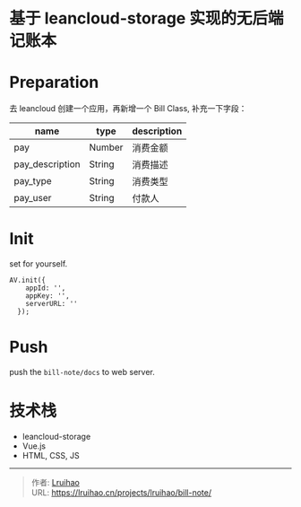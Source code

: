 # 基于 leancloud-storage 实现的无后端记账本

# Preparation

去 leancloud 创建一个应用，再新增一个 Bill Class, 补充一下字段：

| name | type   | description |
| ---  | ---    | ---     |
| pay  | Number | 消费金额 |
| pay_description | String | 消费描述 |
| pay_type | String | 消费类型 |
| pay_user | String | 付款人 |

# Init

set for yourself.

```
AV.init({
    appId: '',
    appKey: '',
    serverURL: ''
  });
```

# Push

push the `bill-note/docs` to web server.

# 技术栈

- leancloud-storage
- Vue.js
- HTML, CSS, JS


---

> 作者: [Lruihao](https://github.com/Lruihao)  
> URL: https://lruihao.cn/projects/lruihao/bill-note/  

